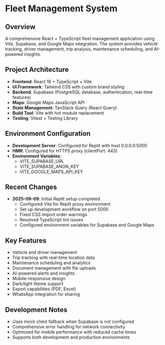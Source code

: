 # Fleet Management System

## Overview
A comprehensive React + TypeScript fleet management application using Vite, Supabase, and Google Maps integration. The system provides vehicle tracking, driver management, trip analysis, maintenance scheduling, and AI-powered insights.

## Project Architecture
- **Frontend**: React 18 + TypeScript + Vite
- **UI Framework**: Tailwind CSS with custom brand styling
- **Backend**: Supabase (PostgreSQL database, authentication, real-time features)
- **Maps**: Google Maps JavaScript API
- **State Management**: TanStack Query (React Query)
- **Build Tool**: Vite with hot module replacement
- **Testing**: Vitest + Testing Library

## Environment Configuration
- **Development Server**: Configured for Replit with host 0.0.0.0:5000
- **HMR**: Configured for HTTPS proxy (clientPort: 443)
- **Environment Variables**: 
  - VITE_SUPABASE_URL
  - VITE_SUPABASE_ANON_KEY
  - VITE_GOOGLE_MAPS_API_KEY

## Recent Changes
- **2025-09-09**: Initial Replit setup completed
  - Configured Vite for Replit proxy environment
  - Set up development workflow on port 5000
  - Fixed CSS import order warnings
  - Resolved TypeScript lint issues
  - Configured environment variables for Supabase and Google Maps

## Key Features
- Vehicle and driver management
- Trip tracking with real-time location data
- Maintenance scheduling and analytics
- Document management with file uploads
- AI-powered alerts and insights
- Mobile-responsive design
- Dark/light theme support
- Export capabilities (PDF, Excel)
- WhatsApp integration for sharing

## Development Notes
- Uses mock client fallback when Supabase is not configured
- Comprehensive error handling for network connectivity
- Optimized for mobile performance with reduced cache times
- Supports both development and production environments